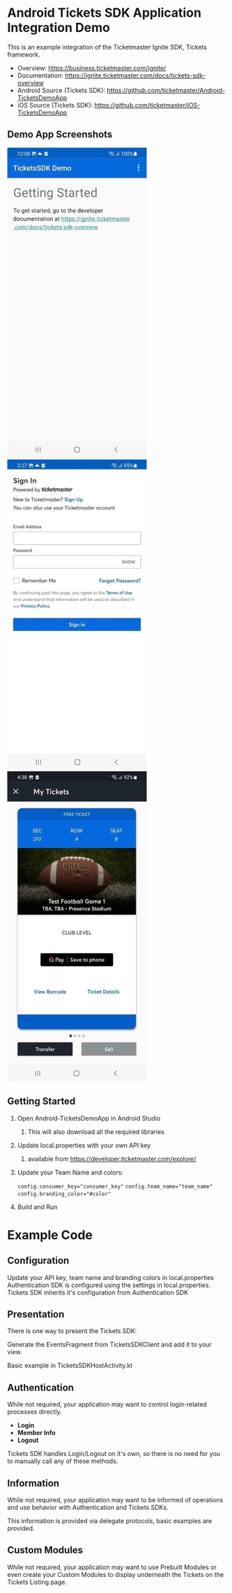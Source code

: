 # Android Tickets SDK Application Integration Demo

This is an example integration of the Ticketmaster Ignite SDK, Tickets framework.

* Overview: https://business.ticketmaster.com/ignite/
* Documentation: https://ignite.ticketmaster.com/docs/tickets-sdk-overview
* Android Source (Tickets SDK): https://github.com/ticketmaster/Android-TicketsDemoApp
* iOS Source (Tickets SDK): https://github.com/ticketmaster/iOS-TicketsDemoApp

## Demo App Screenshots

<img src="screenshots/sample_integration_app_1.jpg" alt="Getting Started" /> <img src="screenshots/sample_integration_app_2.jpg" alt="Login" /> <img src="screenshots/sample_integration_app_4.jpg" alt="Tickets Listing Page" /> 


## Getting Started
1. Open Android-TicketsDemoApp in Android Studio
    1. This will also download all the required libraries

2. Update local.properties with your own API key

   1. available from https://developer.ticketmaster.com/explore/

3. Update your Team Name and colors:

   `config.consumer_key="consumer_key"`
   `config.team_name="team_name"`
   `config.branding_color="#color"`

4. Build and Run

# Example Code

## Configuration
Update your API key, team name and branding colors in local.properties
Authentication SDK is configured using the settings in local.properties.
Tickets SDK inherits it's configuration from Authentication SDK

## Presentation
There is one way to present the Tickets SDK:

Generate the EventsFragment from TicketsSDKClient and add it to your view.

Basic example in TicketsSDKHostActivity.kt

## Authentication

While not required, your application may want to control login-related processes directly.

* **Login**
* **Member Info**
* **Logout**

Tickets SDK handles Login/Logout on it's own, so there is no need for you to manually call any of these methods.


## Information

While not required, your application may want to be informed of operations and use behavior with Authentication and Tickets SDKs.

This information is provided via delegate protocols, basic examples are provided.


## Custom Modules


While not required, your application may want to use Prebuilt Modules or even create your Custom Modules to display underneath the Tickets on the Tickets Listing page.

